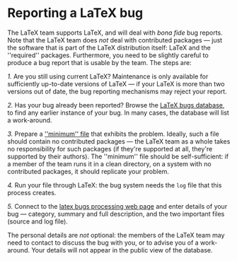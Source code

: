 # Reporting a LaTeX bug

The LaTeX team supports LaTeX, and will deal with
_bona fide_ bug reports.  Note that the LaTeX team does
_not_ deal with contributed packages&nbsp;&mdash; just the software that
is part of the LaTeX distribution itself: LaTeX and the
''required'' packages.
Furthermore, you need to be slightly
careful to produce a bug report that is usable by the team.  The steps
are:

*1.* Are you still using current LaTeX?  Maintenance is only
available for sufficiently up-to-date versions of LaTeX&nbsp;&mdash; if your
LaTeX is more than two versions out of date, the bug reporting
mechanisms may reject your report.

*2.* Has your bug already been reported?  Browse the
[LaTeX bugs database](http://www.latex-project.org/cgi-bin/ltxbugs2html?introduction=yes),
to find any earlier instance of your bug.  In many cases, the database
will list a work-around.

*3.* Prepare a 
[''minimum'' file](./FAQ-minxampl.html) that exhibits the problem.
Ideally, such a file should contain no contributed packages&nbsp;&mdash; the
LaTeX team as a whole takes no responsibility for such packages (if
they're supported at all, they're supported by their authors).  The
''minimum'' file should be self-sufficient: if a member of the team
runs it in a clean directory, on a system with no contributed
packages, it should replicate your problem.

*4.* Run your file through LaTeX: the bug
system needs the `log` file that this process creates.

*5.* Connect to the 
[latex bugs processing web page](http://www.latex-project.org/bugs-upload.html)
and enter details of your bug&nbsp;&mdash; category, summary and full
description, and the two important files (source and log file).

The personal details are _not_ optional: the members of the
LaTeX team may need to contact to discuss the bug with you, or to
advise you of a work-around.  Your details will not appear in the
public view of the database.

